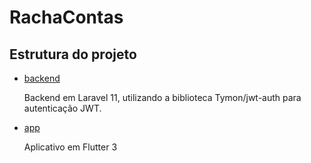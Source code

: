 # RachaContas

## Estrutura do projeto
- [backend](https://github.com/LaraGastaldi/RachaContas/tree/master/backend)

  Backend em Laravel 11, utilizando a biblioteca Tymon/jwt-auth para autenticação JWT.

  
  
- [app](https://github.com/LaraGastaldi/RachaContas/tree/master/app)
  
  Aplicativo em Flutter 3
